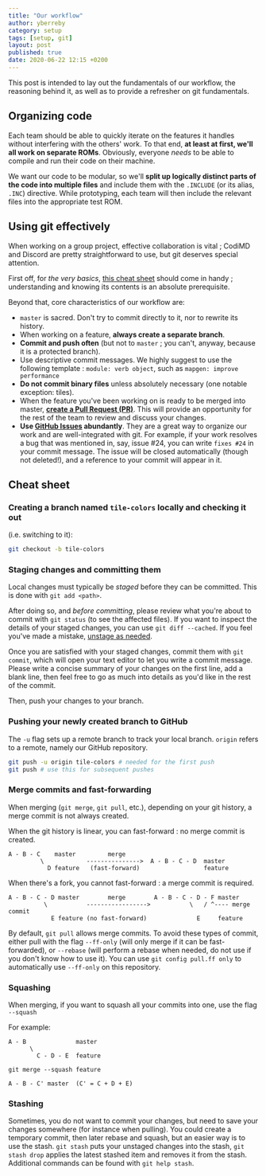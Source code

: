 ```yaml
---
title: "Our workflow"
author: yberreby
category: setup
tags: [setup, git]
layout: post
published: true
date: 2020-06-22 12:15 +0200
---
```


This post is intended to lay out the fundamentals of our workflow, the reasoning
behind it, as well as to provide a refresher on git fundamentals.


## Organizing code

Each team should be able to quickly iterate on the features it handles without
interfering with the others' work. To that end, **at least at first, we'll all
work on separate ROMs**. Obviously, everyone _needs_ to be able to compile and run
their code on their machine.

We want our code to be modular, so we'll **split up logically distinct parts of
the code into multiple files** and include them with the `.INCLUDE` (or its alias,
`.INC`) directive. While prototyping, each team will then include the relevant
files into the appropriate test ROM.


## Using git effectively

When working on a group project, effective collaboration is vital ; CodiMD and
Discord are pretty straightforward to use, but git deserves special attention.

First off, for _the very basics_, [this cheat
sheet](https://github.github.com/training-kit/downloads/github-git-cheat-sheet.pdf)
should come in handy ; understanding and knowing its contents is an absolute
prerequisite.

Beyond that, core characteristics of our workflow are:
* `master` is sacred. Don't try to commit directly to it, nor to rewrite its
  history.
* When working on a feature, **always create a separate branch**.
* **Commit and push often** (but not to `master` ; you can't, anyway, because it is
  a protected branch).
* Use descriptive commit messages. We highly suggest to use the following template : `module: verb object`, such as `mapgen: improve performance`
* **Do not commit binary files** unless absolutely necessary (one notable
  exception: tiles).
* When the feature you've been working on is ready to be merged into master, [**create a Pull
  Request (PR)**](https://github.com/PainsPerdus/gboi-kirby/compare). This will
  provide an opportunity for the rest of the team to review and discuss your
  changes.
* **Use [GitHub Issues](https://github.com/PainsPerdus/gboi-kirby/issues)
  abundantly**. They are a great way to organize our work and are
  well-integrated with git. For example, if your work resolves a bug that was
  mentioned in, say, issue #24, you can write `fixes #24` in your commit
  message. The issue will be closed automatically (though not deleted!), and a
  reference to your commit will appear in it.



## Cheat sheet


### Creating a branch named `tile-colors` locally and checking it out
(i.e. switching to it):

```bash
git checkout -b tile-colors
```


### Staging changes and committing them
Local changes must typically be _staged_ before they can be committed. This is
done with `git add <path>`.

After doing so, and _before committing_, please review what you're about to
commit with `git status` (to see the affected files). If you want to inspect the
details of your staged changes, you can use `git diff --cached`. If you feel
you've made a mistake, [unstage as
needed](https://devconnected.com/how-to-unstage-files-on-git/).

Once you are satisfied with your staged changes, commit them with `git commit`,
which will open your text editor to let you write a commit message. Please write
a concise summary of your changes on the first line, add a blank line, then feel
free to go as much into details as you'd like in the rest of the commit.

Then, push your changes to your branch.


### Pushing your newly created branch to GitHub

The `-u` flag sets up a remote branch to track your local branch.
`origin` refers to a remote, namely our GitHub repository.

```bash
git push -u origin tile-colors # needed for the first push
git push # use this for subsequent pushes
```

### Merge commits and fast-forwarding

When merging (`git merge`, `git pull`, etc.), depending on your git history, a merge commit is not always created. 

When the git history is linear, you can fast-forward : no merge commit is created.

```
A - B - C    master         merge 
         \            --------------->  A - B - C - D  master
           D feature   (fast-forward)                  feature
```

When there's a fork, you cannot fast-forward : a merge commit is required.

```
A - B - C - D master        merge        A - B - C - D - F master
          \           ----------------->           \   / ^---- merge commit
            E feature (no fast-forward)              E     feature
```

By default, `git pull` allows merge commits. To avoid these types of commit, either pull with the flag `--ff-only` (will only merge if it can be fast-forwarded), or `--rebase` (will perform a rebase when needed, do not use if you don't know how to use it). You can use `git config pull.ff only` to automatically use `--ff-only` on this repository.

### Squashing

When merging, if you want to squash all your commits into one, use the flag `--squash`

For example:

```
A - B              master
      \                     
        C - D - E  feature
```

`git merge --squash feature`

```
A - B - C' master  (C' = C + D + E)
```

### Stashing

Sometimes, you do not want to commit your changes, but need to save your changes somewhere (for instance when pulling). You could create a temporary commit, then later rebase and squash, but an easier way is to use the stash. `git stash` puts your unstaged changes into the stash, `git stash drop` applies the latest stashed item and removes it from the stash. Additional commands can be found with `git help stash`.
